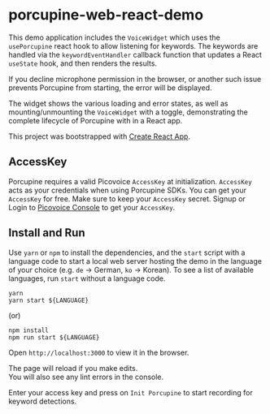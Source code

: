 # porcupine-web-react-demo

This demo application includes the `VoiceWidget` which uses the `usePorcupine` react hook to allow listening for keywords. The keywords are handled via the `keywordEventHandler` callback function that updates a React `useState` hook, and then renders the results.

If you decline microphone permission in the browser, or another such issue prevents Porcupine from starting, the error will be displayed.

The widget shows the various loading and error states, as well as mounting/unmounting the `VoiceWidget` with a toggle, demonstrating the complete lifecycle of Porcupine with in a React app.

This project was bootstrapped with [Create React App](https://github.com/facebook/create-react-app).

## AccessKey

Porcupine requires a valid Picovoice `AccessKey` at initialization. `AccessKey` acts as your credentials when using
Porcupine SDKs.
You can get your `AccessKey` for free. Make sure to keep your `AccessKey` secret.
Signup or Login to [Picovoice Console](https://console.picovoice.ai/) to get your `AccessKey`.

## Install and Run

Use `yarn` or `npm` to install the dependencies, and the `start` script with a language code
to start a local web server hosting the demo in the language of your choice (e.g. `de` -> German, `ko` -> Korean).
To see a list of available languages, run `start` without a language code.

```console
yarn
yarn start ${LANGUAGE}
```

(or)

```console
npm install
npm run start ${LANGUAGE}
```

Open `http://localhost:3000` to view it in the browser.

The page will reload if you make edits.\
You will also see any lint errors in the console.

Enter your access key and press on `Init Porcupine` to start recording
for keyword detections.
